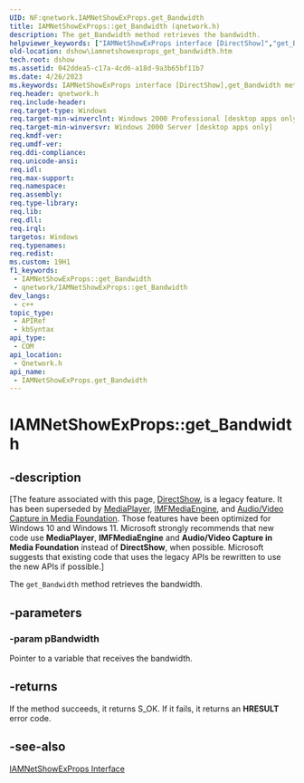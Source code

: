 ```yaml
---
UID: NF:qnetwork.IAMNetShowExProps.get_Bandwidth
title: IAMNetShowExProps::get_Bandwidth (qnetwork.h)
description: The get_Bandwidth method retrieves the bandwidth.
helpviewer_keywords: ["IAMNetShowExProps interface [DirectShow]","get_Bandwidth method","IAMNetShowExProps.get_Bandwidth","IAMNetShowExProps::get_Bandwidth","IAMNetShowExPropsget_Bandwidth","dshow.iamnetshowexprops_get_bandwidth","get_Bandwidth","get_Bandwidth method [DirectShow]","get_Bandwidth method [DirectShow]","IAMNetShowExProps interface","qnetwork/IAMNetShowExProps::get_Bandwidth"]
old-location: dshow\iamnetshowexprops_get_bandwidth.htm
tech.root: dshow
ms.assetid: 042ddea5-c17a-4cd6-a18d-9a3b65bf11b7
ms.date: 4/26/2023
ms.keywords: IAMNetShowExProps interface [DirectShow],get_Bandwidth method, IAMNetShowExProps.get_Bandwidth, IAMNetShowExProps::get_Bandwidth, IAMNetShowExPropsget_Bandwidth, dshow.iamnetshowexprops_get_bandwidth, get_Bandwidth, get_Bandwidth method [DirectShow], get_Bandwidth method [DirectShow],IAMNetShowExProps interface, qnetwork/IAMNetShowExProps::get_Bandwidth
req.header: qnetwork.h
req.include-header: 
req.target-type: Windows
req.target-min-winverclnt: Windows 2000 Professional [desktop apps only]
req.target-min-winversvr: Windows 2000 Server [desktop apps only]
req.kmdf-ver: 
req.umdf-ver: 
req.ddi-compliance: 
req.unicode-ansi: 
req.idl: 
req.max-support: 
req.namespace: 
req.assembly: 
req.type-library: 
req.lib: 
req.dll: 
req.irql: 
targetos: Windows
req.typenames: 
req.redist: 
ms.custom: 19H1
f1_keywords:
 - IAMNetShowExProps::get_Bandwidth
 - qnetwork/IAMNetShowExProps::get_Bandwidth
dev_langs:
 - c++
topic_type:
 - APIRef
 - kbSyntax
api_type:
 - COM
api_location:
 - Qnetwork.h
api_name:
 - IAMNetShowExProps.get_Bandwidth
---
```


# IAMNetShowExProps::get_Bandwidth


## -description

\[The feature associated with this page, [DirectShow](/windows/win32/directshow/directshow), is a legacy feature. It has been superseded by [MediaPlayer](/uwp/api/Windows.Media.Playback.MediaPlayer), [IMFMediaEngine](/windows/win32/api/mfmediaengine/nn-mfmediaengine-imfmediaengine), and [Audio/Video Capture in Media Foundation](windows/win32/medfound/audio-video-capture-in-media-foundation). Those features have been optimized for Windows 10 and Windows 11. Microsoft strongly recommends that new code use **MediaPlayer**, **IMFMediaEngine** and **Audio/Video Capture in Media Foundation** instead of **DirectShow**, when possible. Microsoft suggests that existing code that uses the legacy APIs be rewritten to use the new APIs if possible.\]

The <code>get_Bandwidth</code> method retrieves the bandwidth.

## -parameters

### -param pBandwidth

Pointer to a variable that receives the bandwidth.

## -returns

If the method succeeds, it returns S_OK. If it fails, it returns an <b>HRESULT</b> error code.

## -see-also

<a href="/windows/desktop/api/qnetwork/nn-qnetwork-iamnetshowexprops">IAMNetShowExProps Interface</a>